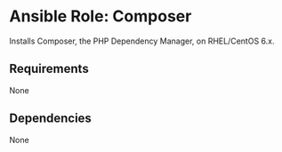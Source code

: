 # Ansible Role: Composer

Installs Composer, the PHP Dependency Manager, on RHEL/CentOS 6.x.

## Requirements

None

## Dependencies

None
